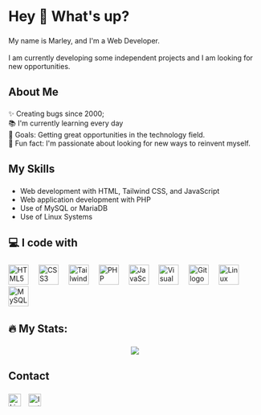 <h1 align="left">Hey 👋 What's up?</h1>

###

<p align="left">My name is Marley, and I'm a Web Developer. <br><br>I am currently developing some independent projects and I am looking for new opportunities.</p>

###

<h2 align="left">About Me</h2>

###

<p align="left">✨ Creating bugs since 2000;<br>📚 I'm currently learning every day<br>🎯 Goals: Getting great opportunities in the technology field.<br>🎲 Fun fact: I'm passionate about looking for new ways to reinvent myself.</p>

###

<h2 align="left">My Skills</h2>

###

<ul align="left">
  <li>Web development with HTML, Tailwind CSS, and JavaScript</li>
  <li>Web application development with PHP</li>
  <li>Use of MySQL or MariaDB</li>
  <li>Use of Linux Systems</li>
</ul>

<h2 align="left">💻 I code with</h2>

###

<div align="left">
  <img src="https://cdn.jsdelivr.net/gh/devicons/devicon/icons/html5/html5-original.svg" height="40" alt="HTML5 logo" title="HTML5" />
  <img width="12" />
  <img src="https://cdn.jsdelivr.net/gh/devicons/devicon/icons/css3/css3-original.svg" height="40" alt="CSS3 logo" title="CSS3" />
  <img width="12" />
<img src="https://cdn.jsdelivr.net/gh/devicons/devicon@latest/icons/tailwindcss/tailwindcss-original.svg" height="40" alt="TailwindCSS logo" title="TailwindCSS" />
  <img width="12" />
<img src="https://cdn.jsdelivr.net/gh/devicons/devicon/icons/php/php-original.svg" height="40" alt="PHP logo" title="PHP" />
  <img width="12" />
  <img src="https://cdn.jsdelivr.net/gh/devicons/devicon/icons/javascript/javascript-original.svg" height="40" alt="JavaScript logo" title="JavaScript" />
  <img width="12" />
  <img src="https://cdn.jsdelivr.net/gh/devicons/devicon/icons/vscode/vscode-original.svg" height="40" alt="Visual Studio Code logo" title="Visual Studio Code" />
  <img width="12" />
  <img src="https://cdn.jsdelivr.net/gh/devicons/devicon/icons/git/git-original.svg" height="40" alt="Git logo" title="Git" />
  <img width="12" />
  <img src="https://cdn.jsdelivr.net/gh/devicons/devicon/icons/linux/linux-original.svg" height="40" alt="Linux logo" title="Linux" />
  <img width="12" />
  <img src="https://cdn.jsdelivr.net/gh/devicons/devicon/icons/mysql/mysql-original.svg" height="40" alt="MySQL logo" title="MySQL" />
  <img width="12" />
</div>

###

<h2 align="left">🔥 My Stats:</h2>

###

<div align="center">
  <img src="https://visitor-badge.laobi.icu/badge?page_id=MarleyS439.MarleyS439&" />
</div>

###

<h2 align="left">Contact</h2>

###

<div align="center" style="display: flex">
  <a href="https://www.linkedin.com/in/marleysantos/" title="Open LinkedIn" style="margin-right: 15px">
    <img src="https://img.shields.io/static/v1?message=LinkedIn&logo=linkedin&label=&color=0077B5&logoColor=white&labelColor=&style=for-the-badge" height="25" alt="LinkedIn logo" />
  </a>
  
  <a href="https://instagram.com/marleysantos439/" title="View on Instagram">
    <img src="https://img.shields.io/static/v1?message=Instagram&logo=instagram&label=&color=E4405F&logoColor=white&labelColor=&style=for-the-badge" height="25" alt="Instagram logo" style="margin-right: 15px" />
  </a>
</div>

